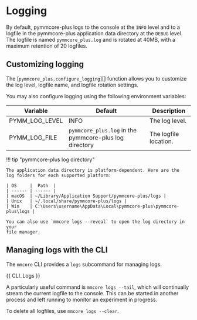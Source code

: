# Logging

By default, pymmcore-plus logs to the console at the `INFO` level and to a
logfile in the pymmcore-plus application data directory at the `DEBUG` level.
The logfile is named `pymmcore_plus.log` and is rotated at 40MB, with a maximum
retention of 20 logfiles.

## Customizing logging

The [`pymmcore_plus.configure_logging`][] function allows you to customize the
log level, logfile name, and logfile rotation settings.

You may also configure logging using the following environment variables:

| Variable       | Default                                                | Description           |
| -------------- | ------------------------------------------------------ | --------------------- |
| PYMM_LOG_LEVEL | INFO                                                   | The log level.        |
| PYMM_LOG_FILE  | `pymmcore_plus.log` in the pymmcore-plus log directory | The logfile location. |

!!! tip "pymmcore-plus log directory"

    The application data directory is platform-dependent. Here are the
    log folders for each supported platform:

    | OS     |  Path  |
    | ------ | ------ |
    | macOS  | ~/Library/Application Support/pymmcore-plus/logs |
    | Unix   | ~/.local/share/pymmcore-plus/logs |
    | Win    | C:\Users\username\AppData\Local\pymmcore-plus\pymmcore-plus\logs |

    You can also use `mmcore logs --reveal` to open the log directory in your
    file manager.

## Managing logs with the CLI

The `mmcore` CLI provides a `logs` subcommand for managing logs.

{{ CLI_Logs }}

A particularly useful command is `mmcore logs --tail`, which will continually
stream the current logfile to the console. This can be started in another
process and left running to monitor an experiment in progress.

To delete all logfiles, use `mmcore logs --clear`.
